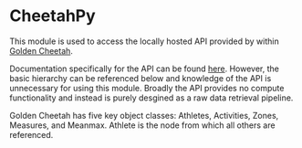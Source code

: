 # CheetahPy
This module is used to access the locally hosted API provided by within [Golden Cheetah](https://github.com/GoldenCheetah/GoldenCheetah).

Documentation specifically for the API can be found [here](https://github.com/GoldenCheetah/GoldenCheetah/wiki/UG_Special-Topics_REST-API-documentation). However, the basic hierarchy can be referenced below and knowledge of the API is unnecessary for using this module. Broadly the API provides no compute functionality and instead is purely desgined as a raw data retrieval pipeline.

Golden Cheetah has five key object classes: Athletes, Activities, Zones, Measures, and Meanmax.
Athlete is the node from which all others are referenced.
